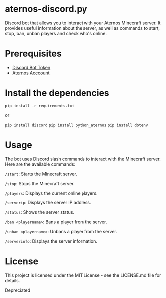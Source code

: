 # aternos-discord.py
Discord bot that allows you to interact with your Aternos Minecraft server. It provides useful information about the server, as well as commands to start, stop, ban, unban players and check who's online.

# Prerequisites

- [Discord Bot Token](https://discord.com/developers/applications)
- [Aternos Acccount](https://aternos.org/go/)

# Install the dependencies
`pip install -r requirements.txt`

or

`pip install discord`
`pip install python_aternos`
`pip install dotenv`

# Usage
The bot uses Discord slash commands to interact with the Minecraft server. Here are the available commands:

`/start`: Starts the Minecraft server.

`/stop`: Stops the Minecraft server.

`/players`: Displays the current online players.

`/serverip`: Displays the server IP address.

`/status`: Shows the server status.

`/ban <playername>`: Bans a player from the server.

`/unban <playername>`: Unbans a player from the server.

`/serverinfo`: Displays the server information.

# License

This project is licensed under the MIT License - see the LICENSE.md file for details.


Depreciated 
